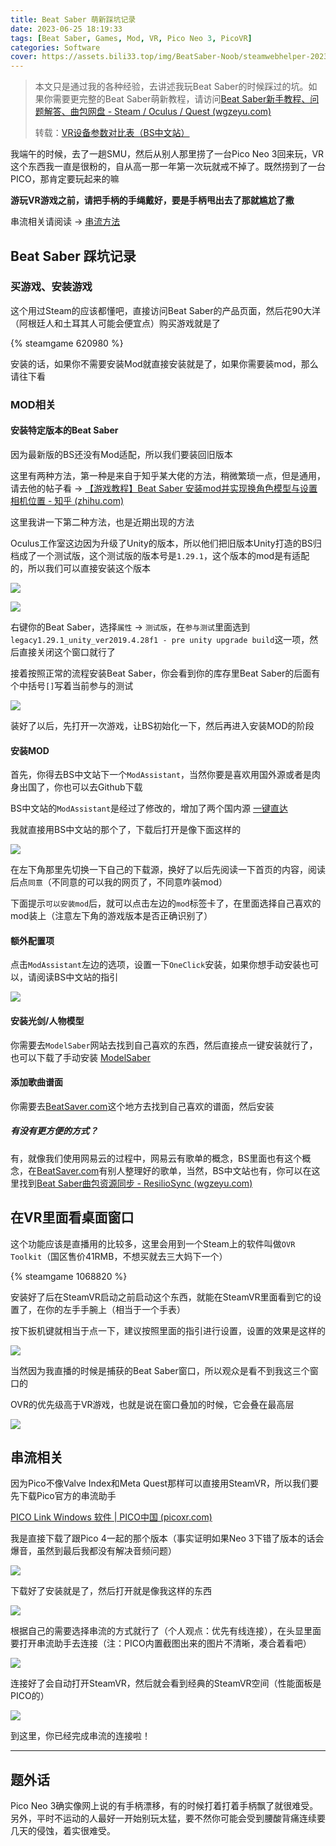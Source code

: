 ```yaml
---
title: Beat Saber 萌新踩坑记录
date: 2023-06-25 18:19:33
tags: [Beat Saber, Games, Mod, VR, Pico Neo 3, PicoVR]
categories: Software
cover: https://assets.bili33.top/img/BeatSaber-Noob/steamwebhelper-20230624-150552.png
---
```


> 本文只是通过我的各种经验，去讲述我玩Beat Saber的时候踩过的坑。如果你需要更完整的Beat Saber萌新教程，请访问[Beat Saber新手教程、问题解答、曲包网盘 - Steam / Oculus / Quest (wgzeyu.com)](https://bs.wgzeyu.com/)
>
> 转载：[VR设备参数对比表（BS中文站）](https://docs.qq.com/sheet/DQmxMZHNPQ1ljWVBE)

我端午的时候，去了一趟SMU，然后从别人那里捞了一台Pico Neo 3回来玩，VR这个东西我一直是很粉的，自从高一那一年第一次玩就戒不掉了。既然捞到了一台PICO，那肯定要玩起来的嘛

**游玩VR游戏之前，请把手柄的手绳戴好，要是手柄甩出去了那就尴尬了撒**

串流相关请阅读 -> [串流方法](#串流相关)

## Beat Saber 踩坑记录

### 买游戏、安装游戏

这个用过Steam的应该都懂吧，直接访问Beat Saber的产品页面，然后花90大洋（阿根廷人和土耳其人可能会便宜点）购买游戏就是了

{% steamgame 620980 %}

安装的话，如果你不需要安装Mod就直接安装就是了，如果你需要装mod，那么请往下看

### MOD相关

#### 安装特定版本的Beat Saber

因为最新版的BS还没有Mod适配，所以我们要装回旧版本

这里有两种方法，第一种是来自于知乎某大佬的方法，稍微繁琐一点，但是通用，请去他的帖子看 -> [【游戏教程】Beat Saber 安装mod并实现换角色模型与设置相机位置 - 知乎 (zhihu.com)](https://zhuanlan.zhihu.com/p/102431602)

这里我讲一下第二种方法，也是近期出现的方法

Oculus工作室这边因为升级了Unity的版本，所以他们把旧版本Unity打造的BS归档成了一个测试版，这个测试版的版本号是`1.29.1`，这个版本的mod是有适配的，所以我们可以直接安装这个版本

![](https://assets.bili33.top/img/BeatSaber-Noob/steamwebhelper-20230624-150552.png)

![](https://assets.bili33.top/img/BeatSaber-Noob/steamwebhelper-20230626-122331.png)

右键你的Beat Saber，选择`属性` -> `测试版`，在`参与测试`里面选到`legacy1.29.1_unity_ver2019.4.28f1 - pre unity upgrade build`这一项，然后直接关闭这个窗口就行了

接着按照正常的流程安装Beat Saber，你会看到你的库存里Beat Saber的后面有个中括号`[]`写着当前参与的测试

![](https://assets.bili33.top/img/BeatSaber-Noob/steamwebhelper-20230626-122453.png)

装好了以后，先打开一次游戏，让BS初始化一下，然后再进入安装MOD的阶段

#### 安装MOD

首先，你得去BS中文站下一个`ModAssistant`，当然你要是喜欢用国外源或者是肉身出国了，你也可以去Github下载

BS中文站的`ModAssistant`是经过了修改的，增加了两个国内源 [一键直达](https://bs.wgzeyu.com/pc-guide/#modinstall)

我就直接用BS中文站的那个了，下载后打开是像下面这样的

![](https://assets.bili33.top/img/BeatSaber-Noob/ModAssistant（增强版）-20230626-122843.png)

在左下角那里先切换一下自己的下载源，换好了以后先阅读一下首页的内容，阅读后点`同意`（不同意的可以我的网页了，不同意咋装mod）

下面提示`可以安装mod`后，就可以点击左边的`mod`标签卡了，在里面选择自己喜欢的mod装上（注意左下角的游戏版本是否正确识别了）

#### 额外配置项

点击`ModAssistant`左边的选项，设置一下`OneClick`安装，如果你想手动安装也可以，请阅读BS中文站的指引

![](https://assets.bili33.top/img/BeatSaber-Noob/ModAssistant-20230626-123138.png)

#### 安装光剑/人物模型

你需要去`ModelSaber`网站去找到自己喜欢的东西，然后直接点一键安装就行了，也可以下载了手动安装 [ModelSaber](https://modelsaber.com/)

#### 添加歌曲谱面

你需要去[BeatSaver.com](https://beatsaver.com/)这个地方去找到自己喜欢的谱面，然后安装

##### 有没有更方便的方式？

有，就像我们使用网易云的过程中，网易云有歌单的概念，BS里面也有这个概念，在[BeatSaver.com](https://beatsaver.com/)有别人整理好的歌单，当然，BS中文站也有，你可以在这里找到[Beat Saber曲包资源同步 - ResilioSync (wgzeyu.com)](https://bs.wgzeyu.com/songs/)

## 在VR里面看桌面窗口

这个功能应该是直播用的比较多，这里会用到一个Steam上的软件叫做`OVR Toolkit`（国区售价41RMB，不想买就去三大妈下一个）

{% steamgame 1068820 %}

安装好了后在SteamVR启动之前启动这个东西，就能在SteamVR里面看到它的设置了，在你的左手手腕上（相当于一个手表）

按下扳机键就相当于点一下，建议按照里面的指引进行设置，设置的效果是这样的

![](https://assets.bili33.top/img/BeatSaber-Noob/Screenshot_com.picovr.picostreamassistant_2023.06.26-09.05.01.406_803.jpeg)

当然因为我直播的时候是捕获的Beat Saber窗口，所以观众是看不到我这三个窗口的

OVR的优先级高于VR游戏，也就是说在窗口叠加的时候，它会叠在最高层

![](https://assets.bili33.top/img/BeatSaber-Noob/Screenshot_com.picovr.picostreamassistant_2023.06.26-11.29.04.510_868.jpeg)

## 串流相关

因为Pico不像Valve Index和Meta Quest那样可以直接用SteamVR，所以我们要先下载Pico官方的串流助手

[PICO Link Windows 软件 | PICO中国 (picoxr.com)](https://www.picoxr.com/cn/software/pico-link)

我是直接下载了跟Pico 4一起的那个版本（事实证明如果Neo 3下错了版本的话会爆音，虽然到最后我都没有解决音频问题）

![](https://assets.bili33.top/img/BeatSaber-Noob/msedge-20230626-120624.png)

下载好了安装就是了，然后打开就是像我这样的东西

![](https://assets.bili33.top/img/BeatSaber-Noob/Streaming_Assistant-20230626-120739.png)

根据自己的需要选择串流的方式就行了（个人观点：优先有线连接），在头显里面要打开串流助手去连接（注：PICO内置截图出来的图片不清晰，凑合着看吧）

![](https://assets.bili33.top/img/BeatSaber-Noob/Screenshot_com.picovr.picostreamassistant_2023.06.25-18.29.03.186_425.jpeg)

连接好了会自动打开SteamVR，然后就会看到经典的SteamVR空间（性能面板是PICO的）

![](https://assets.bili33.top/img/BeatSaber-Noob/Screenshot_com.picovr.picostreamassistant_2023.06.25-18.32.21.634_42.jpeg)

到这里，你已经完成串流的连接啦！

---

## 题外话

Pico Neo 3确实像网上说的有手柄漂移，有的时候打着打着手柄飘了就很难受。另外，平时不运动的人最好一开始别玩太猛，要不然你可能会受到腰酸背痛连续要几天的侵蚀，着实很难受。

